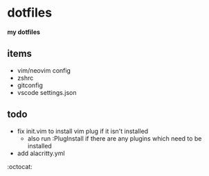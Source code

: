 # dotfiles

**my dotfiles**



## items

- vim/neovim config
- zshrc
- gitconfig
- vscode settings.json

## todo
- fix init.vim to install vim plug if it isn't installed
    - also run :PlugInstall if there are any plugins which need to be installed 
- add alacritty.yml


:octocat:
